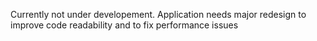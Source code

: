 Currently not under developement.
Application needs major redesign to improve code readability and to fix performance issues
